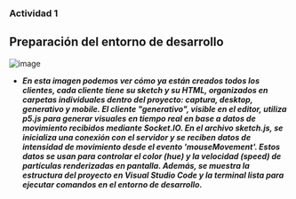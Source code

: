 ### Actividad 1

## Preparación del entorno de desarrollo

![image](https://github.com/user-attachments/assets/8ff65ea9-59e5-40c5-9218-ba543726ddc0)

- ***En esta imagen podemos ver cómo ya están creados todos los clientes, cada cliente tiene su sketch y su HTML, organizados en carpetas individuales dentro del proyecto: captura, desktop, generativo y mobile. El cliente "generativo", visible en el editor, utiliza p5.js para generar visuales en tiempo real en base a datos de movimiento recibidos mediante Socket.IO. En el archivo sketch.js, se inicializa una conexión con el servidor y se reciben datos de intensidad de movimiento desde el evento 'mouseMovement'. Estos datos se usan para controlar el color (hue) y la velocidad (speed) de partículas renderizadas en pantalla. Además, se muestra la estructura del proyecto en Visual Studio Code y la terminal lista para ejecutar comandos en el entorno de desarrollo.***
